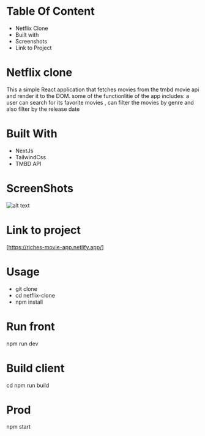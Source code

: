 # Table Of Content

- Netflix Clone
- Built with
- Screenshots
- Link to Project

# Netflix clone

This a simple React application that fetches movies from the tmbd movie api and render it to the DOM.
some of the functionlitie of the app includes: a user can search for its favorite movies , can filter the movies by genre and also filter by the release date

# Built With

- NextJs
- TailwindCss
- TMBD API

# ScreenShots

![alt text](image.jpg)

# Link to project

[https://riches-movie-app.netlify.app/]


# Usage
 - git clone 
 - cd netflix-clone
 - npm install
 
 
 # Run front
 npm run dev

 
 # Build client
 cd 
 npm run build
 
 # Prod
 npm start
